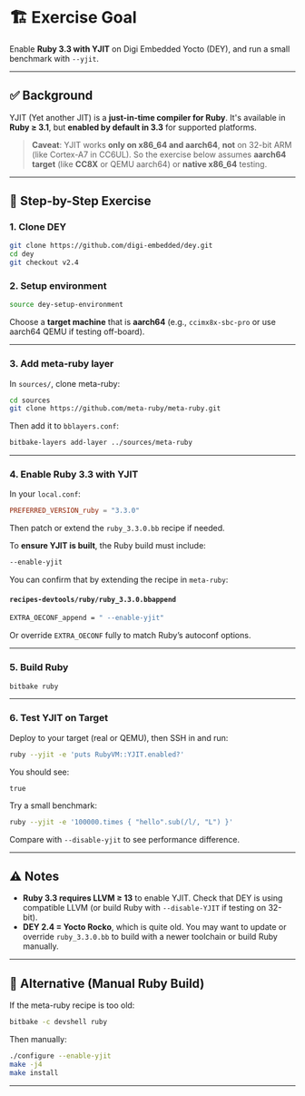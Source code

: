 # 🏗️ Exercise Goal

Enable **Ruby 3.3 with YJIT** on Digi Embedded Yocto (DEY), and run a small benchmark with `--yjit`.

---

## ✅ Background

YJIT (Yet another JIT) is a **just-in-time compiler for Ruby**. It's available in **Ruby ≥ 3.1**, but **enabled by default in 3.3** for supported platforms.

> **Caveat**: YJIT works **only on x86\_64 and aarch64**, **not** on 32-bit ARM (like Cortex-A7 in CC6UL). So the exercise below assumes **aarch64 target** (like **CC8X** or QEMU aarch64) or **native x86\_64** testing.

---

## 🧪 Step-by-Step Exercise

### 1. **Clone DEY**

```bash
git clone https://github.com/digi-embedded/dey.git
cd dey
git checkout v2.4
```

### 2. **Setup environment**

```bash
source dey-setup-environment
```

Choose a **target machine** that is **aarch64** (e.g., `ccimx8x-sbc-pro` or use aarch64 QEMU if testing off-board).

---

### 3. **Add meta-ruby layer**

In `sources/`, clone meta-ruby:

```bash
cd sources
git clone https://github.com/meta-ruby/meta-ruby.git
```

Then add it to `bblayers.conf`:

```bash
bitbake-layers add-layer ../sources/meta-ruby
```

---

### 4. **Enable Ruby 3.3 with YJIT**

In your `local.conf`:

```conf
PREFERRED_VERSION_ruby = "3.3.0"
```

Then patch or extend the `ruby_3.3.0.bb` recipe if needed.

To **ensure YJIT is built**, the Ruby build must include:

```bash
--enable-yjit
```

You can confirm that by extending the recipe in `meta-ruby`:

#### `recipes-devtools/ruby/ruby_3.3.0.bbappend`

```bash
EXTRA_OECONF_append = " --enable-yjit"
```

Or override `EXTRA_OECONF` fully to match Ruby’s autoconf options.

---

### 5. **Build Ruby**

```bash
bitbake ruby
```

---

### 6. **Test YJIT on Target**

Deploy to your target (real or QEMU), then SSH in and run:

```bash
ruby --yjit -e 'puts RubyVM::YJIT.enabled?'
```

You should see:

```
true
```

Try a small benchmark:

```bash
ruby --yjit -e '100000.times { "hello".sub(/l/, "L") }'
```

Compare with `--disable-yjit` to see performance difference.

---

## ⚠️ Notes

* **Ruby 3.3 requires LLVM ≥ 13** to enable YJIT. Check that DEY is using compatible LLVM (or build Ruby with `--disable-YJIT` if testing on 32-bit).
* **DEY 2.4 = Yocto Rocko**, which is quite old. You may want to update or override `ruby_3.3.0.bb` to build with a newer toolchain or build Ruby manually.

---

## 🧩 Alternative (Manual Ruby Build)

If the meta-ruby recipe is too old:

```bash
bitbake -c devshell ruby
```

Then manually:

```bash
./configure --enable-yjit
make -j4
make install
```

---

